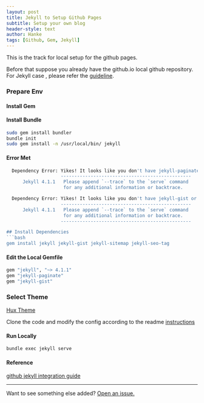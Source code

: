 ```yaml
---
layout: post
title: Jekyll to Setup Github Pages
subtitle: Setup your own blog 
header-style: text
author: Hanke
tags: [Github, Gem, Jekyll]
---
```


This is the track for local setup for the github pages.

Before that suppose you already have the github.io local github repository.
For Jekyll case , please refer the [guideline](https://github.com/poole/poole#usage).

### Prepare Env
#### Install Gem

#### Install Bundle
```bash
sudo gem install bundler
bundle init
sudo gem install -n /usr/local/bin/ jekyll
```

#### Error Met
```bash
  Dependency Error: Yikes! It looks like you don't have jekyll-paginate or one of its dependencies installed. In order to use Jekyll as currently configured, you'll need to install this gem. If you've run Jekyll with `bundle exec`, ensure that you have included the jekyll-paginate gem in your Gemfile as well. The full error message from Ruby is: 'cannot load such file -- jekyll-paginate' If you run into trouble, you can find helpful resources at https://jekyllrb.com/help/!
                    ------------------------------------------------
      Jekyll 4.1.1   Please append `--trace` to the `serve` command
                     for any additional information or backtrace.

```

```bash
  Dependency Error: Yikes! It looks like you don't have jekyll-gist or one of its dependencies installed. In order to use Jekyll as currently configured, you'll need to install this gem. If you've run Jekyll with `bundle exec`, ensure that you have included the jekyll-gist gem in your Gemfile as well. The full error message from Ruby is: 'cannot load such file -- jekyll-gist' If you run into trouble, you can find helpful resources at https://jekyllrb.com/help/!
                    ------------------------------------------------
      Jekyll 4.1.1   Please append `--trace` to the `serve` command
                     for any additional information or backtrace.
                    ------------------------------------------------

## Install Dependencies
```bash
gem install jekyll jekyll-gist jekyll-sitemap jekyll-seo-tag
```

#### Edit the Local Gemfile
```bash
gem "jekyll", "~> 4.1.1"
gem "jekyll-paginate"
gem "jekyll-gist"
```

### Select Theme
[Hux Theme](https://github.com/Huxpro/huxpro.github.io)

Clone the code and modify the config according to the readme [instructions](https://github.com/Huxpro/huxpro.github.io/blob/master/_doc/Manual.md)

#### Run Locally
```bash
bundle exec jekyll serve
```

#### Reference
[github jekyll integration guide](https://docs.github.com/cn/free-pro-team@latest/github/working-with-github-pages/testing-your-github-pages-site-locally-with-jekyll)

-----

Want to see something else added? <a href="https://hankemay.github.io/">Open an issue.</a>

